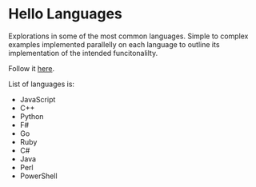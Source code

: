 # Hello Languages

Explorations in some of the most common languages. Simple to complex examples implemented parallelly on each language to outline its implementation of the intended funcitonalilty.

Follow it [here](http://bigsbyspot.org/hellolanguages).

List of languages is:
- JavaScript
- C++
- Python
- F#
- Go
- Ruby
- C#
- Java
- Perl
- PowerShell

